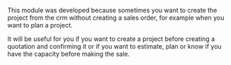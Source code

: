 This module was developed because sometimes you want to create the project from the crm without creating a sales order, for example when you want to plan a project.

It will be useful for you if you want to create a project before creating a quotation and confirming it or if you want to estimate, plan or know if you have the capacity before making the sale.
